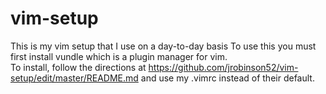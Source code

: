 # vim-setup

This is my vim setup that I use on a day-to-day basis
To use this you must first install vundle which is a plugin manager for vim.<br>
To install, follow the directions at https://github.com/jrobinson52/vim-setup/edit/master/README.md and use my .vimrc instead of their default.
